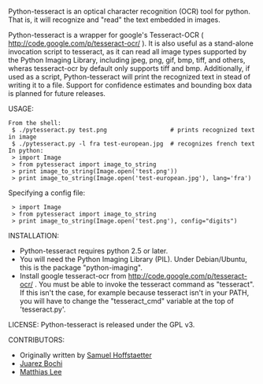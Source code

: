 Python-tesseract is an optical character recognition (OCR) tool for python.
That is, it will recognize and "read" the text embedded in images.

Python-tesseract is a wrapper for google's Tesseract-OCR
( http://code.google.com/p/tesseract-ocr/ ).  It is also useful as a
stand-alone invocation script to tesseract, as it can read all image types
supported by the Python Imaging Library, including jpeg, png, gif, bmp, tiff,
and others, wheras tesseract-ocr by default only supports tiff and bmp.
Additionally, if used as a script, Python-tesseract will print the recognized
text in stead of writing it to a file. Support for confidence estimates and
bounding box data is planned for future releases.


USAGE:
```
From the shell:
 $ ./pytesseract.py test.png                  # prints recognized text in image
 $ ./pytesseract.py -l fra test-european.jpg  # recognizes french text
In python:
 > import Image
 > from pytesseract import image_to_string
 > print image_to_string(Image.open('test.png'))
 > print image_to_string(Image.open('test-european.jpg'), lang='fra')
```

Specifying a config file:

```
 > import Image
 > from pytesseract import image_to_string
 > print image_to_string(Image.open('test.png'), config="digits")

```

INSTALLATION:
* Python-tesseract requires python 2.5 or later.
* You will need the Python Imaging Library (PIL).  Under Debian/Ubuntu, this is
  the package "python-imaging".
* Install google tesseract-ocr from http://code.google.com/p/tesseract-ocr/ .
  You must be able to invoke the tesseract command as "tesseract". If this
  isn't the case, for example because tesseract isn't in your PATH, you will
  have to change the "tesseract_cmd" variable at the top of 'tesseract.py'.


LICENSE:
Python-tesseract is released under the GPL v3.

CONTRIBUTORS:
- Originally written by [Samuel Hoffstaetter](https://github.com/hoffstaetter) 
- [Juarez Bochi](https://github.com/jbochi)
- [Matthias Lee](https://github.com/madmaze)

